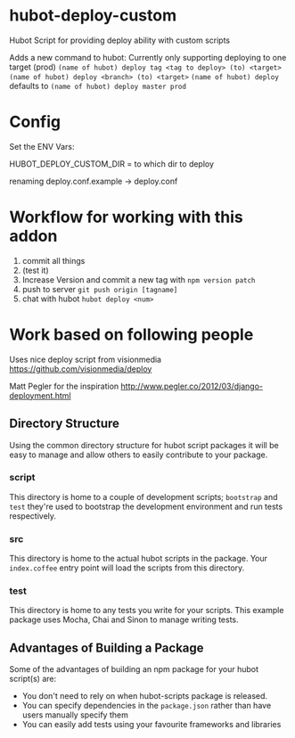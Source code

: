 hubot-deploy-custom
===================

Hubot Script for providing deploy ability with custom scripts

Adds a new command to hubot:
Currently only supporting deploying to one target (prod)
```(name of hubot) deploy tag <tag to deploy> (to) <target>```
```(name of hubot) deploy <branch> (to) <target>```
```(name of hubot) deploy``` defaults to ```(name of hubot) deploy master prod ```

Config
======

Set the ENV Vars:

HUBOT_DEPLOY_CUSTOM_DIR = to which dir to deploy

renaming deploy.conf.example -> deploy.conf



Workflow for working with this addon
====================================

1. commit all things
2. (test it)
3. Increase Version and commit a new tag with ```npm version patch```
4. push to server ```git push origin [tagname]```
5. chat with hubot ```hubot deploy <num>```



Work based on following people
==============================


Uses nice deploy script from visionmedia
https://github.com/visionmedia/deploy

Matt Pegler for the inspiration
http://www.pegler.co/2012/03/django-deployment.html



## Directory Structure

Using the common directory structure for hubot script packages it will be easy
to manage and allow others to easily contribute to your package.

### script

This directory is home to a couple of development scripts; `bootstrap` and `test`
they're used to bootstrap the development environment and run tests
respectively.

### src

This directory is home to the actual hubot scripts in the package. Your
`index.coffee` entry point will load the scripts from this directory.

### test

This directory is home to any tests you write for your scripts. This example
package uses Mocha, Chai and Sinon to manage writing tests.

## Advantages of Building a Package

Some of the advantages of building an npm package for your hubot script(s) are:

* You don't need to rely on when hubot-scripts package is released.
* You can specify dependencies in the `package.json` rather than have users
  manually specify them
* You can easily add tests using your favourite frameworks and libraries

